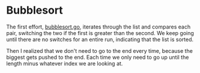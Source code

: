 # Bubblesort

The first effort, [bubblesort.go](bubblesort.go), iterates through the list
and compares each pair, switching the two if the first is greater than the second.
We keep going until there are no switches for an entire run, indicating
that the list is sorted.

Then I realized that we don't need to go to the end every time, because the biggest
gets pushed to the end. Each time we only need to go up until the length minus
whatever index we are looking at.
